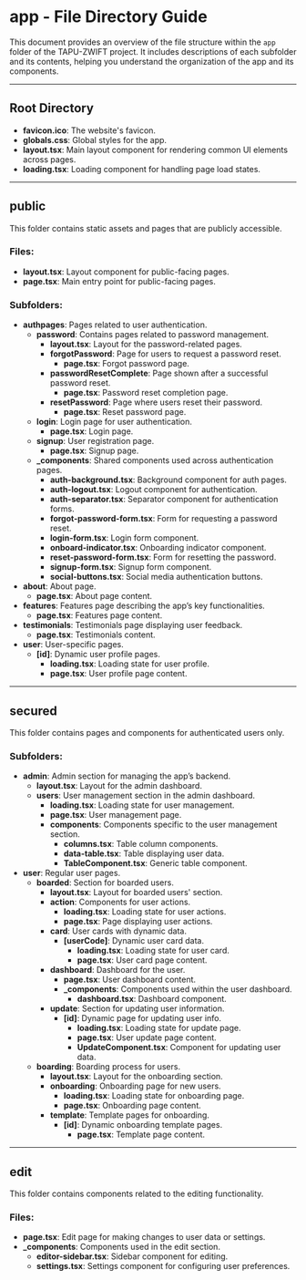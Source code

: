 # app - File Directory Guide

This document provides an overview of the file structure within the `app` folder of the TAPU-ZWIFT project. It includes descriptions of each subfolder and its contents, helping you understand the organization of the app and its components.

---

## Root Directory

- **favicon.ico**: The website's favicon.
- **globals.css**: Global styles for the app.
- **layout.tsx**: Main layout component for rendering common UI elements across pages.
- **loading.tsx**: Loading component for handling page load states.

---

## public

This folder contains static assets and pages that are publicly accessible.

### Files:

- **layout.tsx**: Layout component for public-facing pages.
- **page.tsx**: Main entry point for public-facing pages.

### Subfolders:

- **authpages**: Pages related to user authentication.
  - **password**: Contains pages related to password management.
    - **layout.tsx**: Layout for the password-related pages.
    - **forgotPassword**: Page for users to request a password reset.
      - **page.tsx**: Forgot password page.
    - **passwordResetComplete**: Page shown after a successful password reset.
      - **page.tsx**: Password reset completion page.
    - **resetPassword**: Page where users reset their password.
      - **page.tsx**: Reset password page.
  - **login**: Login page for user authentication.
    - **page.tsx**: Login page.
  - **signup**: User registration page.
    - **page.tsx**: Signup page.
  - **\_components**: Shared components used across authentication pages.
    - **auth-background.tsx**: Background component for auth pages.
    - **auth-logout.tsx**: Logout component for authentication.
    - **auth-separator.tsx**: Separator component for authentication forms.
    - **forgot-password-form.tsx**: Form for requesting a password reset.
    - **login-form.tsx**: Login form component.
    - **onboard-indicator.tsx**: Onboarding indicator component.
    - **reset-password-form.tsx**: Form for resetting the password.
    - **signup-form.tsx**: Signup form component.
    - **social-buttons.tsx**: Social media authentication buttons.
- **about**: About page.
  - **page.tsx**: About page content.
- **features**: Features page describing the app’s key functionalities.
  - **page.tsx**: Features page content.
- **testimonials**: Testimonials page displaying user feedback.
  - **page.tsx**: Testimonials content.
- **user**: User-specific pages.
  - **[id]**: Dynamic user profile pages.
    - **loading.tsx**: Loading state for user profile.
    - **page.tsx**: User profile page content.

---

## secured

This folder contains pages and components for authenticated users only.

### Subfolders:

- **admin**: Admin section for managing the app’s backend.
  - **layout.tsx**: Layout for the admin dashboard.
  - **users**: User management section in the admin dashboard.
    - **loading.tsx**: Loading state for user management.
    - **page.tsx**: User management page.
    - **components**: Components specific to the user management section.
      - **columns.tsx**: Table column components.
      - **data-table.tsx**: Table displaying user data.
      - **TableComponent.tsx**: Generic table component.
- **user**: Regular user pages.
  - **boarded**: Section for boarded users.
    - **layout.tsx**: Layout for boarded users' section.
    - **action**: Components for user actions.
      - **loading.tsx**: Loading state for user actions.
      - **page.tsx**: Page displaying user actions.
    - **card**: User cards with dynamic data.
      - **[userCode]**: Dynamic user card data.
        - **loading.tsx**: Loading state for user card.
        - **page.tsx**: User card page content.
    - **dashboard**: Dashboard for the user.
      - **page.tsx**: User dashboard content.
      - **\_components**: Components used within the user dashboard.
        - **dashboard.tsx**: Dashboard component.
    - **update**: Section for updating user information.
      - **[id]**: Dynamic page for updating user info.
        - **loading.tsx**: Loading state for update page.
        - **page.tsx**: User update page content.
        - **UpdateComponent.tsx**: Component for updating user data.
  - **boarding**: Boarding process for users.
    - **layout.tsx**: Layout for the onboarding section.
    - **onboarding**: Onboarding page for new users.
      - **loading.tsx**: Loading state for onboarding page.
      - **page.tsx**: Onboarding page content.
    - **template**: Template pages for onboarding.
      - **[id]**: Dynamic onboarding template pages.
        - **page.tsx**: Template page content.

---

## edit

This folder contains components related to the editing functionality.

### Files:

- **page.tsx**: Edit page for making changes to user data or settings.
- **\_components**: Components used in the edit section.
  - **editor-sidebar.tsx**: Sidebar component for editing.
  - **settings.tsx**: Settings component for configuring user preferences.
